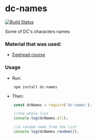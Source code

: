 # dc-names
[![Build Status](https://travis-ci.org/Vitormdias/dc-names.svg?branch=master)](https://travis-ci.org/Vitormdias/dc-names)

Some of DC's characters names

### Material that was used:

* [Egghead course](https://egghead.io/courses/how-to-write-an-open-source-javascript-library)

### Usage

* Run:
```
    npm install dc-names
```

* Then:
```js
    const dcNames = require('dc-names');

    //the whole list
    console.log(dcNames.all);

    //a random name from the list
    console.log(dcNames.random());
```
